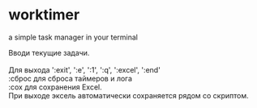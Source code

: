# worktimer
a simple task manager in your terminal

Вводи текущие задачи.
<br />
<br />Для выхода ':exit', ':e', ':1', ':q', ':excel', ':end'
<br />:сброc для сброса таймеров и лога
<br />:сох для сохранения Excel.
<br />При выходе эксель автоматически сохраняется рядом со скриптом.
